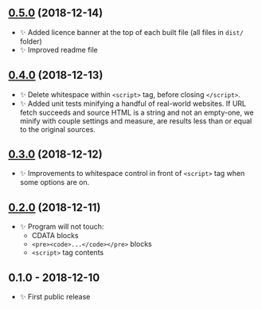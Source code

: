 ## [0.5.0] (2018-12-14)

- ✨ Added licence banner at the top of each built file (all files in `dist/` folder)
- ✨ Improved readme file

## [0.4.0] (2018-12-13)

- ✨ Delete whitespace within `<script>` tag, before closing `</script>`.
- ✨ Added unit tests minifying a handful of real-world websites. If URL fetch succeeds and source HTML is a string and not an empty-one, we minify with couple settings and measure, are results less than or equal to the original sources.

## [0.3.0] (2018-12-12)

- ✨ Improvements to whitespace control in front of `<script>` tag when some options are on.

## [0.2.0] (2018-12-11)

- ✨ Program will not touch:
  * CDATA blocks
  * `<pre><code>...</code></pre>` blocks
  * `<script>` tag contents

## 0.1.0 - 2018-12-10

- ✨ First public release

[0.5.0]: https://bitbucket.org/codsen/html-crush/branches/compare/v0.5.0%0Dv0.4.0#diff
[0.4.0]: https://bitbucket.org/codsen/html-crush/branches/compare/v0.4.0%0Dv0.3.0#diff
[0.3.0]: https://bitbucket.org/codsen/html-crush/branches/compare/v0.3.0%0Dv0.2.1#diff
[0.2.0]: https://bitbucket.org/codsen/html-crush/branches/compare/v0.2.0%0Dv0.1.3#diff
